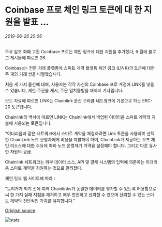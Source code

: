 # Coinbase 프로 체인 링크 토큰에 대 한 지원을 발표 ...

###### 2019-06-26 20:06

주요 암호 화폐 교환 Coinbase 프로는 체인 링크에 대한 지원을 추가했다, 6 월에 블로그 게시물에 따르면 26.

Coinbase는 전문 거래 플랫폼에 스마트 계약 플랫폼 체인 링크 (LINK)의 토큰에 대한 두 개의 거래 쌍을 나열했습니다.

처음 세 가지 옵션에 대해, 사용자는 각각 자신의 Coinbase 프로 계정에 LINK를 넣을 수 있습니다, 제한 주문을 게시, 주문 일치를받을 때까지 기다립니다.

보도 자료에 따르면 LINK는 Chainlink 분산 오라클 네트워크에 기본으로 하는 ERC-20 토큰입니다.

Chainlink의 백서에 따르면 LINK는 Chainlink에서 백업된 이더리움 스마트 계약의 지불에 사용되는 토큰입니다.

"이더리움과 같은 네트워크에서 스마트 계약을 체결하려면 Link 토큰을 사용하여 선택한 ChainLink 노드 운영자에게 비용을 지불해야 하며, ChainLink가 제공하는 오프 체인 리소스에 대한 수요에 따라 노드 운영자가 가격을 설정해야 합니다. 그리고 다른 유사한 자원의 공급.

Chainlink 네트워크는 외부 데이터 소스, API 및 결제 시스템의 입력에 의존하는 이더리움 스마트 계약을 지원하는 것으로 알려졌다.

체인 링크 웹 사이트에 따라 :

"트리거가 되기 전에 여러 Chainlinks가 동일한 데이터를 평가할 수 있도록 허용함으로써 한 가지 실패 지점을 제거하고 매우 안전하고 신뢰할 수 있으며 신뢰할 수 있는 스마트 계약의 전반적인 가치를 유지합니다."

[Original source](https://cointelegraph.com/news/coinbase-pro-announces-support-for-chainlink-token)

![stats](https://c.statcounter.com/11760860/0/a89fa40b/1/ "stats")